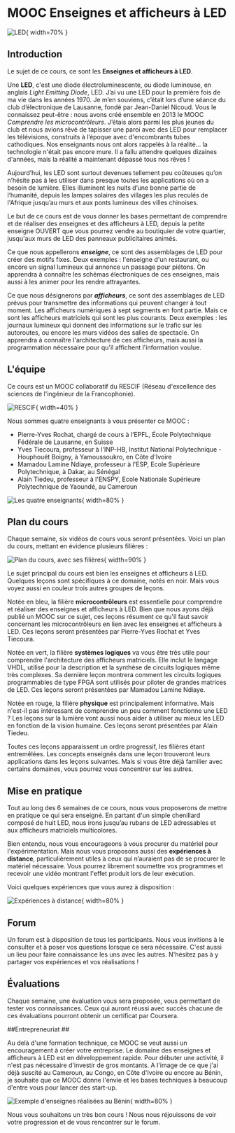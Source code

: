 
# MOOC Enseignes et afficheurs à LED

![LED](../../statiques/images/vignette.jpg "LED"){ width=70% }

## Introduction ##

Le sujet de ce cours, ce sont les **Enseignes et afficheurs à LED**.

Une __LED__, c'est une diode électroluminescente, ou diode lumineuse, en anglais *Light Emitting Diode*, LED. J’ai vu une LED pour la première fois de ma vie dans les années 1970. Je m’en souviens, c’était lors d’une séance du club d’électronique de Lausanne, fondé par Jean-Daniel Nicoud. Vous le connaissez peut-être : nous avons créé ensemble en 2013 le MOOC *Comprendre les microcontrôleurs*. J’étais alors parmi les plus jeunes du club et nous avions rêvé de tapisser une paroi avec des LED pour remplacer les télévisions, construits à l’époque avec d'encombrants tubes cathodiques. Nos enseignants nous ont alors rappelés à la réalité... la technologie n'était pas encore mure. Il a fallu attendre quelques dizaines d'années, mais la réalité a maintenant dépassé tous nos rêves !

Aujourd’hui, les LED sont surtout devenues tellement peu coûteuses qu’on n’hésite pas à les utiliser dans presque toutes les applications où on a besoin de lumière. Elles illuminent les nuits d’une bonne partie de l’humanité, depuis les lampes solaires des villages les plus reculés de l'Afrique jusqu’au murs et aux ponts lumineux des villes chinoises.

Le but de ce cours est de vous donner les bases permettant de comprendre et de réaliser des enseignes et des afficheurs à LED, depuis la petite enseigne OUVERT que vous pourrez vendre au boutiquier de votre quartier, jusqu'aux murs de LED des panneaux publicitaires animés.

Ce que nous appellerons __*enseigne*__, ce sont des assemblages de LED pour créer des motifs fixes. Deux exemples : l'enseigne d'un restaurant, ou encore un signal lumineux qui annonce un passage pour piétons. On apprendra à connaître les schémas électroniques de ces enseignes, mais aussi à les animer pour les rendre attrayantes.

Ce que nous désignerons par __*afficheurs*__, ce sont des assemblages de LED prévus pour transmettre des informations qui peuvent changer à tout moment. Les afficheurs numériques à sept segments en font partie. Mais ce sont les afficheurs matriciels qui sont les plus courants. Deux exemples : les journaux lumineux qui donnent des informations sur le trafic sur les autoroutes, ou encore les murs vidéos des salles de spectacle. On apprendra à connaître l'architecture de ces afficheurs, mais aussi la programmation nécessaire pour qu'il affichent l'information voulue.


## L'équipe ##

Ce cours est un MOOC collaboratif du RESCIF (Réseau d'excellence des sciences de l'ingénieur de la Francophonie).

![RESCIF](../../statiques/images/logo-rescif.jpg "RESCIF"){ width=40% }

Nous sommes quatre enseignants à vous présenter ce MOOC :

* Pierre-Yves Rochat, chargé de cours à l’EPFL, École Polytechnique Fédérale de Lausanne, en Suisse
* Yves Tiecoura, professeur à l'INP-HB, Institut National Polytechnique - Houphouët Boigny, à Yamoussoukro, en Côte d'Ivoire
* Mamadou Lamine Ndiaye, professeur à l'ESP, Ecole Supérieure Polytechnique, à Dakar, au Sénégal
* Alain Tiedeu, professeur à l'ENSPY, Ecole Nationale Supérieure Polytechnique de Yaoundé, au Cameroun

![Les quatre enseignants](images/visages-sigles-vert.svg "Les quatre enseignants"){ width=80% }


## Plan du cours ##

Chaque semaine, six vidéos de cours vous seront présentées. Voici un plan du cours, mettant en évidence plusieurs filières :

![Plan du cours, avec ses filières](images/structure-coul-cadre.svg "Plan du cours, avec ses filières"){ width=90% }

Le sujet principal du cours est bien les enseignes et afficheurs à LED. Quelques leçons sont spécifiques à ce domaine, notés en noir. Mais vous voyez aussi en couleur trois autres groupes de leçons.

Notée en bleu, la filière **microcontrôleurs** est essentielle pour comprendre et réaliser des enseignes et afficheurs à LED. Bien que nous ayons déjà publié un MOOC sur ce sujet, ces leçons résument ce qu'il faut savoir concernant les microcontrôleurs en lien avec les enseignes et afficheurs à LED. Ces leçons seront présentées par Pierre-Yves Rochat et Yves Tiecoura.

Notée en vert, la filière **systèmes logiques** va vous être très utile pour comprendre l'architecture des afficheurs matriciels. Elle inclut le langage VHDL, utilisé pour la description et la synthèse de circuits logiques même très complexes. Sa dernière leçon montrera comment les circuits logiques programmables de type FPGA sont utilisés pour piloter de grandes matrices de LED. Ces leçons seront présentées par Mamadou Lamine Ndiaye.

Notée en rouge, la filière **physique** est principalement informative. Mais n'est-il pas intéressant de comprendre un peu comment fonctionne une LED ? Les leçons sur la lumière vont aussi nous aider à utiliser au mieux les LED en fonction de la vision humaine. Ces leçons seront présentées par Alain Tiedeu.

Toutes ces leçons apparaissent un ordre progressif, les filières étant entremêlées. Les concepts enseignés dans une leçon trouveront leurs applications dans les leçons suivantes. Mais si vous être déjà familier avec certains domaines, vous pourrez vous concentrer sur les autres.


## Mise en pratique ##

Tout au long des 6 semaines de ce cours, nous vous proposerons de mettre en pratique ce qui sera enseigné. En partant d'un simple chenillard composé de huit LED, nous irons jusqu’au rubans de LED adressables et aux afficheurs matriciels multicolores.

Bien entendu, nous vous encourageons à vous procurer du matériel pour l'expérimentation. Mais nous vous proposons aussi des __expériences à distance__, particulièrement utiles à ceux qui n’auraient pas de se procurer le matériel nécessaire. Vous pourrez librement soumettre vos programmes et recevoir une vidéo montrant l'effet produit lors de leur exécution.

Voici quelques expériences que vous aurez à disposition :

![Expériences à distance](images/experiences-cor.jpg "Expériences à distance"){ width=80% }


## Forum ##

Un forum est à disposition de tous les participants. Nous vous invitions à le consulter et à poser vos questions lorsque ce sera nécessaire. C'est aussi un lieu pour faire connaissance les uns avec les autres. N'hésitez pas à y partager vos expériences et vos réalisations !


## Évaluations ##

Chaque semaine, une évaluation vous sera proposée, vous permettant de tester vos connaissances. Ceux qui auront réussi avec succès chacune de ces évaluations pourront obtenir un certificat par Coursera.


##Entrepreneuriat ##

Au delà d'une formation technique, ce MOOC se veut aussi un encouragement à créer votre entreprise. Le domaine des enseignes et afficheurs à LED est en développement rapide. Pour débuter une activité, il n'est pas nécessaire d'investir de gros montants. A l'image de ce que j'ai déjà suscité au Cameroun, au Congo, en Côte d'Ivoire ou encore au Bénin, je souhaite que ce MOOC donne l'envie et les bases techniques à beaucoup d'entre vous pour lancer des start-up.

![Exemple d'enseignes réalisées au Bénin](images/enseignes.svg "Exemple d'enseignes réalisées au Bénin"){ width=80% }

Nous vous souhaitons un très bon cours ! Nous nous réjouissons de voir votre progression et de vous rencontrer sur le forum.




